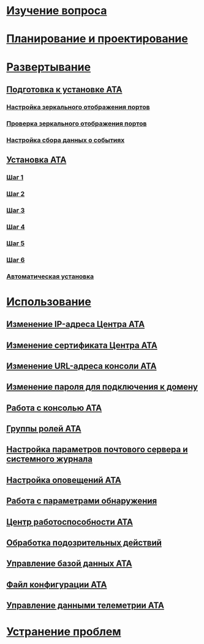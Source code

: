 # [Изучение вопроса](/advanced-threat-analytics/understand-explore/what-is-ata)
# [Планирование и проектирование](/advanced-threat-analytics/plan-design/ata-architecture)
# [Развертывание](preinstall-ata.md)
## [Подготовка к установке ATA](preinstall-ata.md)
### [Настройка зеркального отображения портов](configure-port-mirroring.md)
### [Проверка зеркального отображения портов](validate-port-mirroring.md)
### [Настройка сбора данных о событиях](configure-event-collection.md)
## [Установка ATA](install-ata.md)
### [Шаг 1](install-ata-step1.md)
### [Шаг 2](install-ata-step2.md)
### [Шаг 3](install-ata-step3.md)
### [Шаг 4](install-ata-step4.md)
### [Шаг 5](install-ata-step5.md)
### [Шаг 6](install-ata-step6.md)
### [Автоматическая установка](ata-silent-installation.md)
# [Использование](modifying-ata-config-centerip.md)
## [Изменение IP-адреса Центра ATA](modifying-ata-config-centerip.md)
## [Изменение сертификата Центра ATA](modifying-ata-config-centercert.md)
## [Изменение URL-адреса консоли ATA](modifying-ata-config-consoleurl.md)
## [Изменение пароля для подключения к домену](modifying-ata-config-dcpassword.md)
## [Работа с консолью ATA](working-with-ata-console.md)
## [Группы ролей ATA](ata-role-groups.md)
## [Настройка параметров почтового сервера и системного журнала](setting-syslog-email-server-settings.md)
## [Настройка оповещений ATA](setting-ata-alerts.md)
## [Работа с параметрами обнаружения](working-with-detection-settings.md)
## [Центр работоспособности ATA](ata-health-center.md)
## [Обработка подозрительных действий](working-with-suspicious-activities.md)
## [Управление базой данных ATA](ata-database-management.md)
## [Файл конфигурации ATA](ata-configuration-file.md)
## [Управление данными телеметрии ATA](manage-telemetry-settings.md)
# [Устранение проблем](/advanced-threat-analytics/troubleshoot/troubleshooting-ata-known-errors)


<!--HONumber=Oct16_HO5-->


